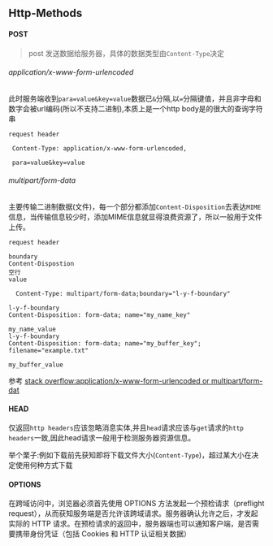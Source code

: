 ## Http-Methods


#### POST
>post 发送数据给服务器，具体的数据类型由`Content-Type`决定

 ###### application/x-www-form-urlencoded

 此时服务端收到`para=value&key=value`数据已`&`分隔,以`=`分隔键值，并且非字母和数字会被url编码(所以不支持二进制),本质上是一个http body是的很大的查询字符串

 `request header`

 ```
  Content-Type: application/x-www-form-urlencoded,

  para=value&key=value
 ```

 ###### multipart/form-data

 主要传输二进制数据(文件)，每一个部分都添加`Content-Disposition`去表达`MIME`信息，当传输信息较少时，添加MIME信息就显得浪费资源了，所以一般用于文件上传。

`request header`

```
boundary
Content-Dispostion
空行
value
```

 ```
   Content-Type: multipart/form-data;boundary="l-y-f-boundary"

l-y-f-boundary
Content-Disposition: form-data; name="my_name_key"

my_name_value
l-y-f-boundary
Content-Disposition: form-data; name="my_buffer_key"; filename="example.txt"

my_buffer_value
 ```

参考 [stack overflow:application/x-www-form-urlencoded or multipart/form-dat](https://stackoverflow.com/questions/4007969/application-x-www-form-urlencoded-or-multipart-form-data)

#### HEAD

仅返回`http headers`应该忽略消息实体,并且`head`请求应该与`get`请求的`http headers`一致,因此head请求一般用于检测服务器资源信息。

举个栗子:例如下载前先获知即将下载文件大小(`Content-Type`)，超过某大小在决定使用何种方式下载



#### OPTIONS

 在跨域访问中，浏览器必须首先使用 OPTIONS 方法发起一个预检请求（preflight request），从而获知服务端是否允许该跨域请求。服务器确认允许之后，才发起实际的 HTTP 请求。在预检请求的返回中，服务器端也可以通知客户端，是否需要携带身份凭证（包括 Cookies 和 HTTP 认证相关数据）